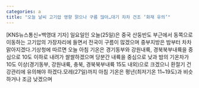 ```yaml
---
categories: a
title: "오늘 날씨 고기압 영향 맑으나 구름 많아…대기 차차 건조 ‘화재 유의’"
---
```

[KNS뉴스통신=백영대 기자] 일요일인 오늘(25일)은 중국 산둥반도 부근에서 동쪽으로 이동하는 고기압의 가장자리에 들면서 전국이 구름이 많겠으며 중부지방은 밤부터 차차 맑아지겠다.기상청에 따르면 오늘 아침 기온은 경기동부와 강원내륙, 경북북부내륙을 중심으로 10도 이하로 내려가 쌀쌀하겠으며 당분간 내륙을 중심으로 낮과 밤의 기온차가 10도 이상(경기동부, 강원내륙, 충북, 경북북부내륙 15도 내외)으로 크겠으니 환절기 건강관리에 유의해야 하겠다.모레(27일)까지 아침 기온은 평년(최저기온 11~19도)과 비슷하거나 조금 낮겠으며